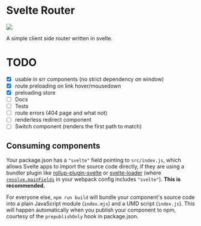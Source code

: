 # Svelte Router
![](https://github.com/mpaupulaire4/svelte-router/workflows/Tests/badge.svg)

A simple client side router written in svelte.

# TODO

* [x] usable in srr components (no strict dependency on window)
* [x] route preloading on link hover/mousedown
* [x] preloading store
* [ ] Docs
* [ ] Tests
* [ ] route errors (404 page and what not)
* [ ] renderless redirect component
* [ ] Switch component (renders the first path to match)

## Consuming components

Your package.json has a `"svelte"` field pointing to `src/index.js`, which allows Svelte apps to import the source code directly, if they are using a bundler plugin like [rollup-plugin-svelte](https://github.com/rollup/rollup-plugin-svelte) or [svelte-loader](https://github.com/sveltejs/svelte-loader) (where [`resolve.mainFields`](https://webpack.js.org/configuration/resolve/#resolve-mainfields) in your webpack config includes `"svelte"`). **This is recommended.**

For everyone else, `npm run build` will bundle your component's source code into a plain JavaScript module (`index.mjs`) and a UMD script (`index.js`). This will happen automatically when you publish your component to npm, courtesy of the `prepublishOnly` hook in package.json.

